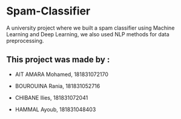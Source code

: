 # Spam-Classifier
A university project where we built a spam classifier using Machine Learning and Deep Learning, we also used NLP methods for data preprocessing.

## This project was made by :
- AIT AMARA Mohamed, 181831072170

- BOUROUINA Rania, 181831052716

- CHIBANE Ilies, 181831072041

- HAMMAL Ayoub, 181831048403
